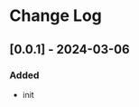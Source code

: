 # Change Log

<!-- All notable changes to the "quick-reference" extension will be documented in this file. -->
<!-- Check [Keep a Changelog](http://keepachangelog.com/) for recommendations on how to structure this file. -->

## [0.0.1] - 2024-03-06

### Added

- init